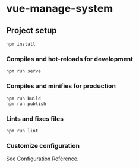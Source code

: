 # vue-manage-system

## Project setup
```
npm install
```

### Compiles and hot-reloads for development
```
npm run serve
```

### Compiles and minifies for production
```
npm run build
npm run publish
```

### Lints and fixes files
```
npm run lint
```

### Customize configuration
See [Configuration Reference](https://cli.vuejs.org/config/).
